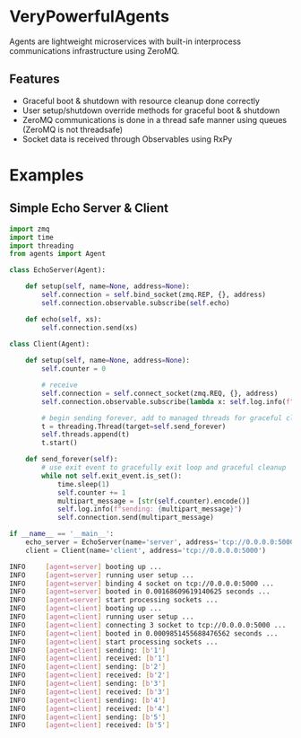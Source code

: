 # VeryPowerfulAgents

Agents are lightweight microservices with built-in interprocess communications infrastructure using ZeroMQ.

## Features

- Graceful boot & shutdown with resource cleanup done correctly
- User setup/shutdown override methods for graceful boot & shutdown
- ZeroMQ communications is done in a thread safe manner using queues (ZeroMQ is not threadsafe)
- Socket data is received through Observables using RxPy

# Examples

## Simple Echo Server & Client
```python
import zmq
import time
import threading
from agents import Agent

class EchoServer(Agent):

    def setup(self, name=None, address=None):
        self.connection = self.bind_socket(zmq.REP, {}, address)
        self.connection.observable.subscribe(self.echo)

    def echo(self, xs):
        self.connection.send(xs)

class Client(Agent):
    
    def setup(self, name=None, address=None):
        self.counter = 0

        # receive
        self.connection = self.connect_socket(zmq.REQ, {}, address)
        self.connection.observable.subscribe(lambda x: self.log.info(f"received: {x}"))

        # begin sending forever, add to managed threads for graceful cleanup
        t = threading.Thread(target=self.send_forever)
        self.threads.append(t)
        t.start()

    def send_forever(self):
        # use exit event to gracefully exit loop and graceful cleanup
        while not self.exit_event.is_set(): 
            time.sleep(1)
            self.counter += 1
            multipart_message = [str(self.counter).encode()]
            self.log.info(f"sending: {multipart_message}")
            self.connection.send(multipart_message)

if __name__ == '__main__':
    echo_server = EchoServer(name='server', address='tcp://0.0.0.0:5000')
    client = Client(name='client', address='tcp://0.0.0.0:5000')
```

```bash
INFO     [agent=server] booting up ...
INFO     [agent=server] running user setup ...
INFO     [agent=server] binding 4 socket on tcp://0.0.0.0:5000 ...
INFO     [agent=server] booted in 0.00168609619140625 seconds ...
INFO     [agent=server] start processing sockets ...
INFO     [agent=client] booting up ...
INFO     [agent=client] running user setup ...
INFO     [agent=client] connecting 3 socket to tcp://0.0.0.0:5000 ...
INFO     [agent=client] booted in 0.0009851455688476562 seconds ...
INFO     [agent=client] start processing sockets ...
INFO     [agent=client] sending: [b'1']
INFO     [agent=client] received: [b'1']
INFO     [agent=client] sending: [b'2']
INFO     [agent=client] received: [b'2']
INFO     [agent=client] sending: [b'3']
INFO     [agent=client] received: [b'3']
INFO     [agent=client] sending: [b'4']
INFO     [agent=client] received: [b'4']
INFO     [agent=client] sending: [b'5']
INFO     [agent=client] received: [b'5']
```